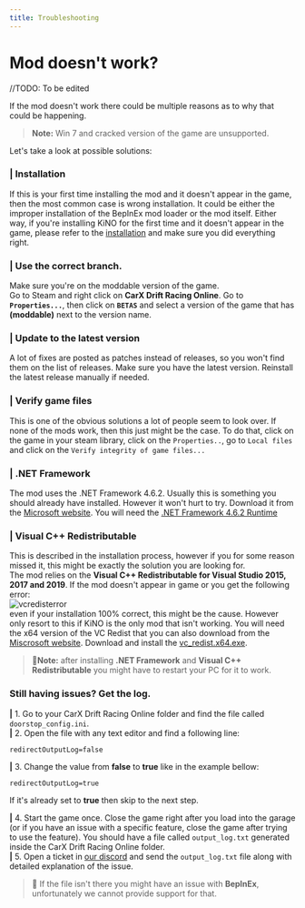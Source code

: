 ```yaml
---
title: Troubleshooting
---
```


# Mod doesn't work?

//TODO: To be edited

If the mod doesn't work there could be multiple reasons as to why that could be happening.

> **Note:** Win 7 and cracked version of the game are unsupported.

Let's take a look at possible solutions:

### **|** Installation

If this is your first time installing the mod and it doesn't appear in the game, then the most common case is wrong installation. It could be either the improper installation of the BepInEx mod loader or the mod itself. Either way, if you're installing KiNO for the first time and it doesn't appear in the game, please refer to the [installation](installation.md) and make sure you did everything right.

### **|** Use the correct branch.

Make sure you're on the moddable version of the game.  
Go to Steam and right click on **CarX Drift Racing Online**. Go to **`Properties...`**, then click on **`BETAS`** and select a version of the game that has **(moddable)** next to the version name.

### **|** Update to the latest version

A lot of fixes are posted as patches instead of releases, so you won't find them on the list of releases. Make sure you have the latest version. Reinstall the latest release manually if needed.

### **|** Verify game files

This is one of the obvious solutions a lot of people seem to look over. If none of the mods work, then this just might be the case. To do that, click on the game in your steam library, click on the `Properties..`, go to `Local files` and click on the `Verify integrity of game files...`

### **|** .NET Framework

The mod uses the .NET Framework 4.6.2. Usually this is something you should already have installed. However it won't hurt to try. Download it from the [Microsoft website](https://dotnet.microsoft.com/download/dotnet-framework/net462). You will need the [.NET Framework 4.6.2 Runtime](https://dotnet.microsoft.com/download/dotnet-framework/thank-you/net462-web-installer)

### **|** Visual C++ Redistributable

This is described in the installation process, however if you for some reason missed it, this might be exactly the solution you are looking for.  
The mod relies on the **Visual C++ Redistributable for Visual Studio 2015, 2017 and 2019**. If the mod doesn't appear in game or you get the following error:  
![vcredisterror](https://cdn.discordapp.com/attachments/561211887900033044/810289048018616370/redist.png)  
even if your installation 100% correct, this might be the cause. However only resort to this if KiNO is the only mod that isn't working. You will need the x64 version of the VC Redist that you can also download from the [Miscrosoft website](https://support.microsoft.com/en-us/help/2977003/the-latest-supported-visual-c-downloads). Download and install the [vc_redist.x64.exe](https://support.microsoft.com/en-us/help/2977003/the-latest-supported-visual-c-downloads).

> 📌**Note:** after installing **.NET Framework** and **Visual C++ Redistributable** you might have to restart your PC for it to work.

### **Still having issues? Get the log.**

**|** 1. Go to your CarX Drift Racing Online folder and find the file called `doorstop_config.ini`.  
**|** 2. Open the file with any text editor and find a following line:

```
redirectOutputLog=false
```

**|** 3. Change the value from **false** to **true** like in the example bellow:

```
redirectOutputLog=true
```

If it's already set to **true** then skip to the next step.

**|** 4. Start the game once. Close the game right after you load into the garage (or if you have an issue with a specific feature, close the game after trying to use the feature). You should have a file called `output_log.txt` generated inside the CarX Drift Racing Online folder.  
**|** 5. Open a ticket in [our discord](https://discord.gg/WfHAp6UupP) and send the `output_log.txt` file along with detailed explanation of the issue.

> 📌 If the file isn't there you might have an issue with **BepInEx**, unfortunately we cannot provide support for that.
